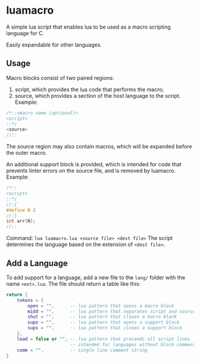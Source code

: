 # luamacro
A simple lua script that enables lua to be used as a macro scripting language
for C.

Easily expandable for other languages.

## Usage
Macro blocks consist of two paired regions:
1. script, which provides the lua code that performs the macro;
1. source, which provides a section of the host language to the script.
Example:
```c
/*::<macro name (optional)>
<script>
::*/
<source>
//::
```
The source region may also contain macros, which will be expanded before the
outer macro.

An additional *support* block is provided, which is intended for code that
prevents linter errors on the source file, and is removed by luamacro.
Example:
```c
/*::
<script>
::*/
//:{
#define N 2
//:}
int arr[N];
//::
```

Command: `lua luamacro.lua <source file> <dest file>`
The script determines the language based on the extension of `<dest file>`.

## Add a Language
To add support for a language, add a new file to the `lang/` folder with the
name `<ext>.lua`.
The file should return a table like this:
```lua
return {
    tokens = {
        open = "",      -- lua pattern that opens a macro block
        midd = "",      -- lua pattern that separates script and source regions
        shut = "",      -- lua pattern that closes a macro block
        supo = "",      -- lua pattern that opens a support block
        sups = "",      -- lua pattern that closes a support block
    },
    lead = false or "", -- lua pattern that preceeds all script lines
                        -- intended for languages without block comments
    comm = "",          -- single line comment string
}
```
